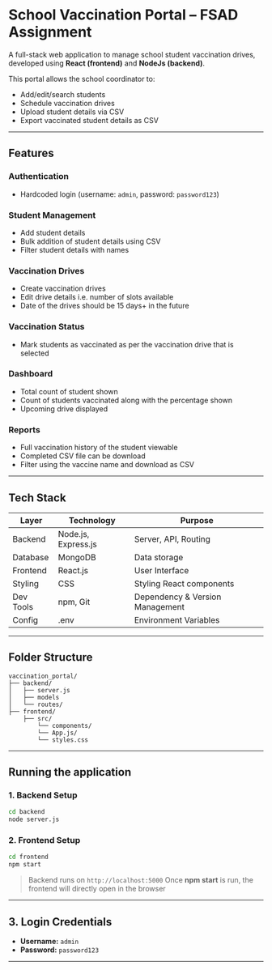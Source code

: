 # School Vaccination Portal – FSAD Assignment

A full-stack web application to manage school student vaccination drives, developed using **React (frontend)** and **NodeJs (backend)**.

This portal allows the school coordinator to:
- Add/edit/search students
- Schedule vaccination drives
- Upload student details via CSV
- Export vaccinated student details as CSV

---

## Features

### Authentication
- Hardcoded login (username: `admin`, password: `password123`)

###  Student Management
- Add student details
- Bulk addition of student details using CSV
- Filter student details with names

### Vaccination Drives
- Create vaccination drives
- Edit drive details i.e. number of slots available
- Date of the drives should be 15 days+ in the future

### Vaccination Status
- Mark students as vaccinated as per the vaccination drive that is selected

### Dashboard
- Total count of student shown
- Count of students vaccinated along with the percentage shown
- Upcoming drive displayed

### Reports
- Full vaccination history of the student viewable
- Completed CSV file can be download
- Filter using the vaccine name and download as CSV

---

## Tech Stack
|Layer	    |Technology	            |Purpose                        |
|-----------|-----------------------|-------------------------------|
|Backend	|Node.js, Express.js	|Server, API, Routing           |
|Database	|MongoDB	            |Data storage                   |
|Frontend	|React.js	            |User Interface                 |
|Styling	|CSS	                |Styling React components       |
|Dev Tools	|npm, Git	            |Dependency & Version Management|
|Config	    |.env	                |Environment Variables          |

---

## Folder Structure

```
vaccination_portal/
├── backend/          
│   ├── server.js
│   ├── models
│   └── routes/
├── frontend/         
    ├── src/
        └── components/
        └── App.js/
        └── styles.css
```

---

## Running the application

### 1. Backend Setup 
```bash
cd backend
node server.js
```

### 2. Frontend Setup
```bash
cd frontend
npm start
```

> Backend runs on `http://localhost:5000`
> Once **npm start** is run, the frontend will directly open in the browser

---

## 3. Login Credentials
- **Username:** `admin`
- **Password:** `password123`

---